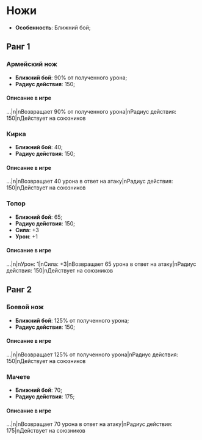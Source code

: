 # Ножи

* **Особенность**: Ближний бой;

## Ранг 1

### Армейский нож

* **Ближний бой**: 90% от полученного урона;
* **Радиус действия**: 150;

#### Описание в игре
...|n|nВозвращает 90% от полученного урона|nРадиус действия: 150|nДействует на союзников

### Кирка

* **Ближний бой**: 40;
* **Радиус действия**: 150;

#### Описание в игре
...|n|nВозвращает 40 урона в ответ на атаку|nРадиус действия: 150|nДействует на союзников

### Топор

* **Ближний бой**: 65;
* **Радиус действия**: 150;
* **Сила**: +3
* **Урон**: +1

#### Описание в игре
...|n|nУрон: 1|nСила: +3|nВозвращает 65 урона в ответ на атаку|nРадиус действия: 150|nДействует на союзников

## Ранг 2

### Боевой нож

* **Ближний бой**: 125% от полученного урона;
* **Радиус действия**: 150;

#### Описание в игре
...|n|nВозвращает 125% от полученного урона|nРадиус действия: 150|nДействует на союзников


### Мачете

* **Ближний бой**: 70;
* **Радиус действия**: 175;

#### Описание в игре
...|n|nВозвращает 70 урона в ответ на атаку|nРадиус действия: 175|nДействует на союзников